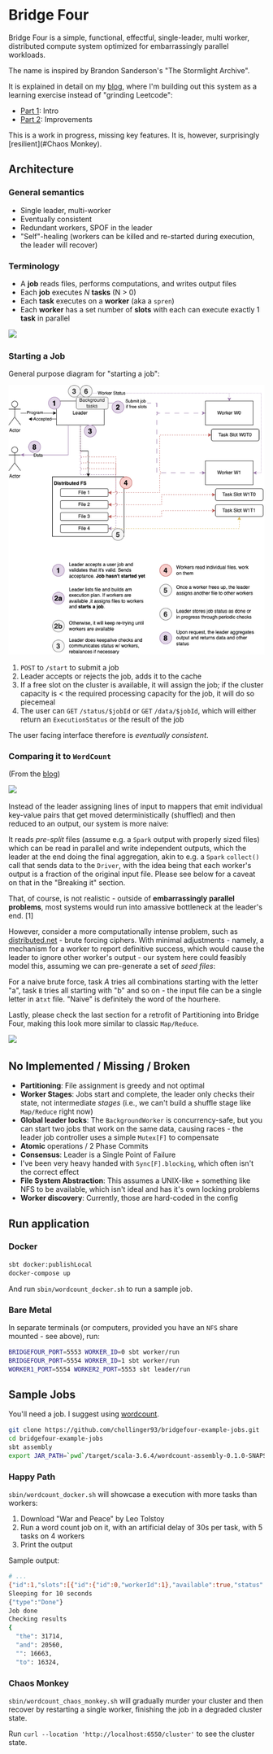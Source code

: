 # Bridge Four

Bridge Four is a simple, functional, effectful, single-leader, multi worker, distributed compute system optimized for embarrassingly parallel workloads.

The name is inspired by Brandon Sanderson's "The Stormlight Archive".

It is explained in detail on my [blog](https://chollinger.com/blog/2023/06/building-a-functional-effectful-distributed-system-from-scratch-to-avoid-leetcode-part-1/), where I'm building out this system as a learning exercise instead of "grinding Leetcode":
- [Part 1](https://chollinger.com/blog/2023/06/building-a-functional-effectful-distributed-system-from-scratch-in-scala-3-just-to-avoid-leetcode-part-1/): Intro
- [Part 2](https://chollinger.com/blog/2024/02/improving-my-distributed-system-with-scala-3-consistency-guarantees-background-tasks-part-2/): Improvements

This is a work in progress, missing key features. It is, however, surprisingly [resilient](#Chaos Monkey).

## Architecture

### General semantics

- Single leader, multi-worker
- Eventually consistent
- Redundant workers, SPOF in the leader
- "Self"-healing (workers can be killed and re-started during execution, the leader will recover)

### Terminology

- A **job** reads files, performs computations, and writes output files
- Each **job** executes *N* **tasks** (N > 0)
- Each **task** executes on a **worker** (aka a `spren`)
- Each **worker** has a set number of **slots** with each can execute exactly 1 **task** in parallel

![](docs/DistributedSystem-Overview.drawio.png)

### Starting a Job

General purpose diagram for "starting a job":

![](docs/DistributedSystem-StartJob.drawio.png)

1. `POST` to `/start` to submit a job
2. Leader accepts or rejects the job, adds it to the cache
3. If a free slot on the cluster is available, it will assign the job; if the cluster capacity is < the required processing capacity for the job, it will do so piecemeal
4. The user can `GET` `/status/$jobId` or `GET` `/data/$jobId`, which will either return an `ExecutionStatus` or the result of the job

The user facing interface therefore is *eventually consistent*.

### Comparing it to `WordCount`

(From the [blog](https://chollinger.com/blog/2023/06/building-a-functional-effectful-distributed-system-from-scratch-to-avoid-leetcode-part-1/))

![](docs/DistributedSystem-WordCount.drawio.png)

Instead of the leader assigning lines of input to mappers that emit individual key-value pairs that get moved deterministically (shuffled) and then reduced to an output, our system is more naive:

It reads *pre-split* files (assume e.g. a `Spark` output with properly sized files) which can be read in parallel and write independent outputs, which the leader at the end doing the final aggregation, akin to e.g. a `Spark` `collect()` call that sends data to the `Driver`, with the idea being that each worker's output is a fraction of the original input file. Please see below for a caveat on that in the "Breaking it" section.

That, of course, is not realistic - outside of **embarrassingly parallel problems**, most systems would run into amassive bottleneck at the leader's end. [1]

However, consider a more computationally intense problem, such as [distributed.net](https://en.wikipedia.org/wiki/Distributed.net?useskin=vector) - brute forcing ciphers.
With minimal adjustments - namely, a mechanism for a worker to report definitive success, which would cause the leader to ignore other worker's output - our system here could feasibly model this, assuming we can pre-generate a set of *seed files*:

For a naive brute force, task *A* tries all combinations starting with the letter "a", task `B` tries all starting with "b" and so on - the input file can be a single letter in a`txt` file. "Naive" is definitely the word of the hourhere.

Lastly, please check the last section for a retrofit of Partitioning into Bridge Four, making this look more similar to classic `Map/Reduce`.

![](docs/DistributedSystem-WordCountV2.drawio.png)

## No Implemented / Missing / Broken

- **Partitioning**: File assignment is greedy and not optimal
- **Worker Stages**: Jobs start and complete, the leader only checks their state, not intermediate *stages* (i.e., we can't build a shuffle stage like `Map/Reduce` right now)
- **Global leader locks**: The `BackgroundWorker` is concurrency-safe, but you can start two jobs that work on the same data, causing races - the leader job controller uses a simple `Mutex[F]` to compensate
- **Atomic** operations / 2 Phase Commits
- **Consensus**: Leader is a Single Point of Failure
- I've been very heavy handed with `Sync[F].blocking`, which often isn't the correct effect
- **File System Abstraction**: This assumes a UNIX-like + something like NFS to be available, which isn't ideal and has it's own locking problems
- **Worker discovery**: Currently, those are hard-coded in the config

## Run application

### Docker

```bash
sbt docker:publishLocal
docker-compose up
```

And run `sbin/wordcount_docker.sh` to run a sample job.

### Bare Metal

In separate terminals (or computers, provided you have an `NFS` share mounted - see above), run:

```bash
BRIDGEFOUR_PORT=5553 WORKER_ID=0 sbt worker/run
BRIDGEFOUR_PORT=5554 WORKER_ID=1 sbt worker/run
WORKER1_PORT=5554 WORKER2_PORT=5553 sbt leader/run
```

## Sample Jobs

You'll need a job. I suggest using [wordcount](https://github.com/chollinger93/bridgefour-example-jobs).

```bash
git clone https://github.com/chollinger93/bridgefour-example-jobs.git
cd bridgefour-example-jobs
sbt assembly
export JAR_PATH=`pwd`/target/scala-3.6.4/wordcount-assembly-0.1.0-SNAPSHOT.jar
```

### Happy Path

`sbin/wordcount_docker.sh` will showcase a execution with more tasks than workers:

1. Download "War and Peace" by Leo Tolstoy
2. Run a word count job on it, with an artificial delay of 30s per task, with 5 tasks on 4 workers
3. Print the output

Sample output:
```bash
# ...
{"id":1,"slots":[{"id":{"id":0,"workerId":1},"available":true,"status":{"type":"Done"},"taskId":{"id":1200393588,"jobId":-1368283400}},{"id":{"id":1,"workerId":1},"available":true,"status":{"type":"Done"},"taskId":{"id":1049728891,"jobId":-1368283400}}],"allSlots":[0,1],"availableSlots":[0,1],"runningTasks":[]}
Sleeping for 10 seconds
{"type":"Done"}
Job done
Checking results
{
  "the": 31714,
  "and": 20560,
  "": 16663,
  "to": 16324,
```

### Chaos Monkey

`sbin/wordcount_chaos_monkey.sh` will gradually murder your cluster and then recover by restarting a single worker, finishing the job in a degraded cluster state.

Run `curl --location 'http://localhost:6550/cluster'` to see the cluster state.
